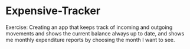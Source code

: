 # Expensive-Tracker
Exercise: Creating an app that keeps track of incoming and outgoing movements and shows the current balance always up to date, and shows me monthly expenditure reports by choosing the month I want to see.
